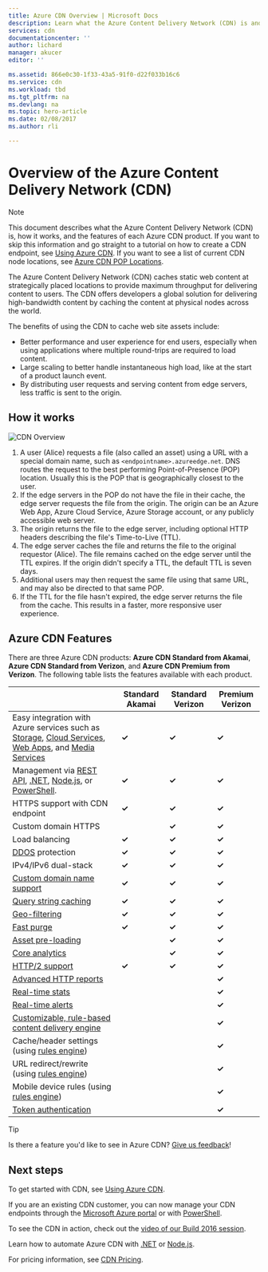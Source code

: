 ```yaml
---
title: Azure CDN Overview | Microsoft Docs
description: Learn what the Azure Content Delivery Network (CDN) is and how to use it to deliver high-bandwidth content by caching blobs and static content.
services: cdn
documentationcenter: ''
author: lichard
manager: akucer
editor: ''

ms.assetid: 866e0c30-1f33-43a5-91f0-d22f033b16c6
ms.service: cdn
ms.workload: tbd
ms.tgt_pltfrm: na
ms.devlang: na
ms.topic: hero-article
ms.date: 02/08/2017
ms.author: rli

---
```

# Overview of the Azure Content Delivery Network (CDN)
> [!NOTE]
> This document describes what the Azure Content Delivery Network (CDN) is, how it works, and the features of each Azure CDN product.  If you want to skip this information and go straight to a tutorial on how to create a CDN endpoint, see [Using Azure CDN](cdn-create-new-endpoint.md).  If you want to see a list of current CDN node locations, see [Azure CDN POP Locations](cdn-pop-locations.md).
> 
> 

The Azure Content Delivery Network (CDN) caches static web content at strategically placed locations to provide maximum throughput for delivering content to users.  The CDN offers developers a global solution for delivering high-bandwidth content by caching the content at physical nodes across the world. 

The benefits of using the CDN to cache web site assets include:

* Better performance and user experience for end users, especially when using applications where multiple round-trips are required to load content.
* Large scaling to better handle instantaneous high load, like at the start of a product launch event.
* By distributing user requests and serving content from edge servers, less traffic is sent to the origin.

## How it works
![CDN Overview](./media/cdn-overview/cdn-overview.png)

1. A user (Alice) requests a file (also called an asset) using a URL with a special domain name, such as `<endpointname>.azureedge.net`.  DNS routes the request to the best performing Point-of-Presence (POP) location.  Usually this is the POP that is geographically closest to the user.
2. If the edge servers in the POP do not have the file in their cache, the edge server requests the file from the origin.  The origin can be an Azure Web App, Azure Cloud Service, Azure Storage account, or any publicly accessible web server.
3. The origin returns the file to the edge server, including optional HTTP headers describing the file's Time-to-Live (TTL).
4. The edge server caches the file and returns the file to the original requestor (Alice).  The file remains cached on the edge server until the TTL expires.  If the origin didn't specify a TTL, the default TTL is seven days.
5. Additional users may then request the same file using that same URL, and may also be directed to that same POP.
6. If the TTL for the file hasn't expired, the edge server returns the file from the cache.  This results in a faster, more responsive user experience.

## Azure CDN Features
There are three Azure CDN products:  **Azure CDN Standard from Akamai**, **Azure CDN Standard from Verizon**, and **Azure CDN Premium from Verizon**.  The following table lists the features available with each product.

|  | Standard Akamai | Standard Verizon | Premium Verizon |
| --- | --- | --- | --- |
| Easy integration with Azure services such as [Storage](cdn-create-a-storage-account-with-cdn.md), [Cloud Services](cdn-cloud-service-with-cdn.md), [Web Apps](../app-service-web/app-service-web-tutorial-content-delivery-network.md), and [Media Services](../media-services/media-services-portal-manage-streaming-endpoints.md) |**&#x2713;** |**&#x2713;** |**&#x2713;** |
| Management via [REST API](https://msdn.microsoft.com/library/mt634456.aspx), [.NET](cdn-app-dev-net.md), [Node.js](cdn-app-dev-node.md), or [PowerShell](cdn-manage-powershell.md). |**&#x2713;** |**&#x2713;** |**&#x2713;** |
| HTTPS support with CDN endpoint |**&#x2713;** |**&#x2713;** |**&#x2713;** |
| Custom domain HTTPS | |**&#x2713;** |**&#x2713;** |
| Load balancing |**&#x2713;** |**&#x2713;** |**&#x2713;** |
| [DDOS](https://www.us-cert.gov/ncas/tips/ST04-015) protection |**&#x2713;** |**&#x2713;** |**&#x2713;** |
| IPv4/IPv6 dual-stack |**&#x2713;** |**&#x2713;** |**&#x2713;** |
| [Custom domain name support](cdn-map-content-to-custom-domain.md) |**&#x2713;** |**&#x2713;** |**&#x2713;** |
| [Query string caching](cdn-query-string.md) |**&#x2713;** |**&#x2713;** |**&#x2713;** |
| [Geo-filtering](cdn-restrict-access-by-country.md) |**&#x2713;** |**&#x2713;** |**&#x2713;** |
| [Fast purge](cdn-purge-endpoint.md) |**&#x2713;** |**&#x2713;** |**&#x2713;** |
| [Asset pre-loading](cdn-preload-endpoint.md) | |**&#x2713;** |**&#x2713;** |
| [Core analytics](cdn-analyze-usage-patterns.md) | |**&#x2713;** |**&#x2713;** |
| [HTTP/2 support](cdn-http2.md) |**&#x2713;** |**&#x2713;** |**&#x2713;** |
| [Advanced HTTP reports](cdn-advanced-http-reports.md) | | |**&#x2713;** |
| [Real-time stats](cdn-real-time-stats.md) | | |**&#x2713;** |
| [Real-time alerts](cdn-real-time-alerts.md) | | |**&#x2713;** |
| [Customizable, rule-based content delivery engine](cdn-rules-engine.md) | | |**&#x2713;** |
| Cache/header settings (using [rules engine](cdn-rules-engine.md)) | | |**&#x2713;** |
| URL redirect/rewrite  (using [rules engine](cdn-rules-engine.md)) | | |**&#x2713;** |
| Mobile device rules (using [rules engine](cdn-rules-engine.md)) | | |**&#x2713;** |
| [Token authentication](cdn-token-auth.md)|  |  |**&#x2713;**| 


> [!TIP]
> Is there a feature you'd like to see in Azure CDN?  [Give us feedback](https://feedback.azure.com/forums/169397-cdn)! 
> 
> 

## Next steps
To get started with CDN, see [Using Azure CDN](cdn-create-new-endpoint.md).

If you are an existing CDN customer, you can now manage your CDN endpoints through the [Microsoft Azure portal](https://portal.azure.com) or with [PowerShell](cdn-manage-powershell.md).

To see the CDN in action, check out the [video of our Build 2016 session](https://azure.microsoft.com/documentation/videos/build-2016-leveraging-the-new-azure-cdn-apis-to-build-wicked-fast-applications/).

Learn how to automate Azure CDN with [.NET](cdn-app-dev-net.md) or [Node.js](cdn-app-dev-node.md).

For pricing information, see [CDN Pricing](https://azure.microsoft.com/pricing/details/cdn/).

